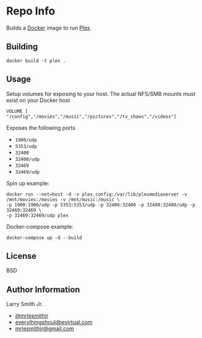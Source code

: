 Repo Info
=========
Builds a [Docker] image to run [Plex].

Building
--------
```
docker build -t plex .
```
Usage
-----
Setup volumes for exposing to your host. The actual NFS/SMB mounts must exist
on your Docker host
```
VOLUME [ "/config","/movies","/music","/pictures","/tv_shows","/videos"]
```
Exposes the following ports
* `1900/udp`
* `5353/udp`
* `32400`
* `32400/udp`
* `32469`
* `32469/udp`

Spin up example:
```
docker run --net=host -d -v plex_config:/var/lib/plexmediaserver -v /mnt/movies:/movies -v /mnt/music:/music \
-p 1900:1900/udp -p 5353:5353/udp -p 32400:32400 -p 32400:32400/udp -p 32469:32469 \
-p 32469:32469/udp plex
```

Docker-compose example:
```
docker-compose up -d --build
```

License
-------

BSD

Author Information
------------------

Larry Smith Jr.
- [@mrlesmithjr]
- [everythingshouldbevirtual.com]
- [mrlesmithjr@gmail.com]


[Ansible]: <https://www.ansible.com/>
[Docker]: <https://www.docker.com>
[Plex]: <https://www.plex.tv/>
[@mrlesmithjr]: <https://twitter.com/mrlesmithjr>
[everythingshouldbevirtual.com]: <http://everythingshouldbevirtual.com>
[mrlesmithjr@gmail.com]: <mailto:mrlesmithjr@gmail.com>
